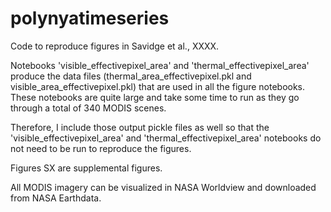 # polynyatimeseries

Code to reproduce figures in Savidge et al., XXXX.

Notebooks 'visible_effectivepixel_area' and 'thermal_effectivepixel_area' produce the data files (thermal_area_effectivepixel.pkl and visible_area_effectivepixel.pkl) that are  used in all the figure notebooks. These notebooks are quite large and take some time to run as they go through a total of 340 MODIS scenes.

Therefore, I include those output pickle files as well so that the 'visible_effectivepixel_area' and 'thermal_effectivepixel_area' notebooks do not need to be run to reproduce the figures.

Figures SX are supplemental figures.

All MODIS imagery can be visualized in NASA Worldview and downloaded from NASA Earthdata. 
